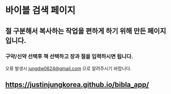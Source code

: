 
# 바이블 검색 페이지 
## 절 구분해서 복사하는 작업을 편하게 하기 위해 만든 페이지 입니다. 
### 구약/신약 선택후 책 선택하고 장과 절을 입력하시면 됩니다. 

오류 발생시 jungdw0624@gmail.com 으로 알려주시기 바랍니다.

## https://justinjungkorea.github.io/bibla_app/